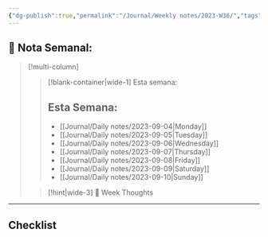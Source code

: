 ```yaml
---
{"dg-publish":true,"permalink":"/Journal/Weekly notes/2023-W36/","tags":["NoteType/Weekly"],"created":"2023-09-14T21:59:07.990-05:00","updated":"2023-10-03T16:13:46.828-05:00"}
---
```



## 📅 Nota Semanal:


> [!multi-column]
> 
> > [!blank-container|wide-1] Esta semana:
> > ## Esta Semana:
> >- [[Journal/Daily notes/2023-09-04\|Monday]]
> > - [[Journal/Daily notes/2023-09-05\|Tuesday]]
> > - [[Journal/Daily notes/2023-09-06\|Wednesday]]
> > - [[Journal/Daily notes/2023-09-07\|Thursday]]
> > - [[Journal/Daily notes/2023-09-08\|Friday]]
> > - [[Journal/Daily notes/2023-09-09\|Saturday]]
> > - [[Journal/Daily notes/2023-09-10\|Sunday]]
> 
> > [!hint|wide-3] 💭 Week Thoughts
> > 

- - - 
## Checklist

